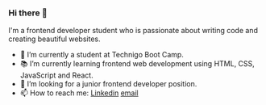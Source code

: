 ### Hi there 👋

I'm a frontend developer student who is passionate about writing code and creating beautiful websites.

- 🔭 I’m currently a student at Technigo Boot Camp.
- 📚 I’m currently learning frontend web development using HTML, CSS, JavaScript and React.
- 👯 I’m looking for a junior frontend developer position. 
- 📫 How to reach me: [Linkedin](https://www.linkedin.com/in/karoline-mann-56a2315a/) [email](mailto:karro_aaa@hotmail.com)

